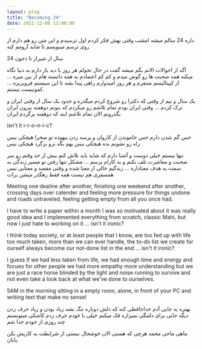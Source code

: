 ```yaml
---
layout: plog
title: "Becoming 24"
date: 2021-12-06 12:00:00
---
```


داره 24 سالم میشه
امشب وقتی بهش فکر کردم اول ترسیدم و این متن رو هم دارم از روی ترسم مینویسم تا شاید آرومم کنه

24 سال از شیراز تا دجون


اگه از احوالات الانم بگم میشه گفت در حال تحولم هر روز با دید باز دارم به دنیا نگاه میکنه همه صحبت ها رو گوش میدم و کم کم اعتمادم به همه دانسته هام از بین میره ... از کپیتالیسم متنفرم و هر روز امیدوارم راهی پیدا بشه تا این سیستم فروبریزه ... کمونیست نیستم.


یک سال و نیم از وقتی که دکترا رو شروع کردم میگذره و حدود یک سال از وقتی ایران و ترک کردم ... وقتی ایران بودم تمام تلاشم رو میکردم که بتونم دوهفته بیرون ایران بگذرونم الان تمام تلاشم اینه که دوهفته برگردم ایران 

isn't it i-r-o-n-i-c?

حس گم شدن دارم حس جاموندن از کاروان و پرسه زدن بیهوده تو صحرا هیچکی نیس راه رو نشونم بده هیچکی نیس بهم بگه نرو برگرد هیچکی نیس

تنها نیستم خیلی دوست و آشنا دارم که شاید باید تلاش کنم بیش از حد وقتم رو سر صحبت و معاشرت تلف نکنم و به کارام برسم ... مشکل تنها رفتن تو مسیر زندگی به سمت یه هدف معناداره ... زندگیم خالی از معنا شده و وقتی مقصد و معنایی نیس همسفری هم نیست همه فقط رهگذر میشن برات


Meeting one dealine after another, finishing one weekend after another, crossing days over calender and feeling more pressure for things undone and roads untraveled, feeling getting empty from all you once had.

I have to write a paper within a month I was so motivated about it was really good idea and I implemented everything from scratch, classic Mahi, but now I just hate to working on it ... isn't it ironic?

I think today society, or at least people that I know, are too fed up with life too much taken, more than we can ever handle, the to-do list we create for ourself always become our not-done list in the end ... isn't it ironic?

I guess if we had less taken from life, we had enough time and energy and focues for other people we had more empathy more understanding but we are just a race horse blinded by the light and noise running to survive and not even take a look back at what we've done to ourselves.

5AM in the morning sitting in a empty room, alone, in front of your PC and writing text that make no sense!


بهتره یه جایی آدم خداحافظی کنه که دلش دوباره تنگ بشه زیاد بودن و زیاد حرف زدن دیگه جایی برای دلتنگی نمیزاره
فک میکنم خیلی با خودم حرف زدم کاشکی میتونستم چند روزی از خودم جدا شم

ماهی ماحی محمد هرچی که هستی الان خوشحال نیستی از شرایطت یه کاریش بکن
پایان.




